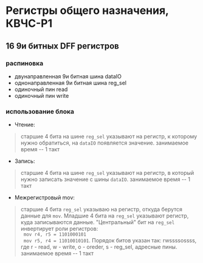 # Регистры общего назначения, КВЧС-Р1
## 16 9и битных DFF регистров
### распиновка

* двунаправленная 9и битная шина dataIO  
* однонаправленная 9и битная шина reg_sel  
* одиночный пин read  
* одиночный пин write  

### использование блока
* Чтение:  
>  старшие 4 бита на шине `reg_sel` указывают на регистр, к которому нужно обратиться, на `dataIO` появляется значение.
>  занимаемое время -- 1 такт
* Запись:  
> старшие 4 бита на шине `reg_sel` указывают на регистр, в который нужно записать значение с шины `dataIO`.
> занимаемое время -- 1 такт
* Межрегистровый mov:  
>  старшие 4 бита `reg_sel` указываю на регистр, откуда берутся данные для `mov`. 
> Младшие 4 бита на `reg_sel` указывают регистр, куда записываются данные. "Центральный" бит на `reg_sel` инвертирует роли регистров:  
> ` mov r4, r5 = 1101000101`   
> ` mov r5, r4 = 11010010101`. Порядок битов указан так: rwssssossss, где r - read, w - write, o - oreder, s - reg_sel, адресные пины.  
> занимаемое время -- 1 такт
